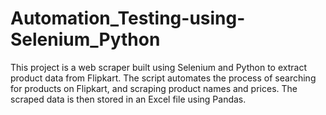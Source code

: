 # Automation_Testing-using-Selenium_Python
This project is a web scraper built using Selenium and Python to extract product data from Flipkart. The script automates the process of searching for products on Flipkart, and scraping product names and prices. The scraped data is then stored in an Excel file using Pandas.
